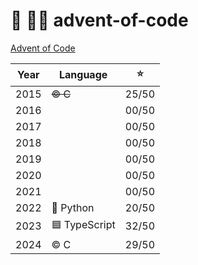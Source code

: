 # 🎄 👨‍💻 advent-of-code

[Advent of Code](https://adventofcode.com)

| Year | Language      |  ⭐️  |
| :--: | ------------- | :---: |
| 2015 | ~~© C~~      | 25/50 |
| 2016 |               | 00/50 |
| 2017 |               | 00/50 |
| 2018 |               | 00/50 |
| 2019 |               | 00/50 |
| 2020 |               | 00/50 |
| 2021 |               | 00/50 |
| 2022 | 🐍 Python     | 20/50 |
| 2023 | 🟦 TypeScript | 32/50 |
| 2024 | © C          | 29/50 |
